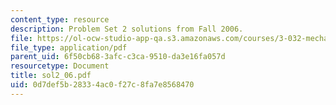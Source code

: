 ```yaml
---
content_type: resource
description: Problem Set 2 solutions from Fall 2006.
file: https://ol-ocw-studio-app-qa.s3.amazonaws.com/courses/3-032-mechanical-behavior-of-materials-fall-2007/0d7def5b28334ac0f27c8fa7e8568470_sol2_06.pdf
file_type: application/pdf
parent_uid: 6f50cb68-3afc-c3ca-9510-da3e16fa057d
resourcetype: Document
title: sol2_06.pdf
uid: 0d7def5b-2833-4ac0-f27c-8fa7e8568470
---
```

